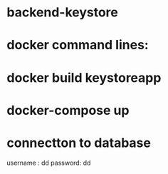# backend-keystore

# docker command lines:
# docker build keystoreapp
# docker-compose up

# connectton to database
username : dd
password: dd
